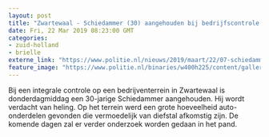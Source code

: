 ```yaml
---
layout: post
title: "Zwartewaal - Schiedammer (30) aangehouden bij bedrijfscontrole Zwartewaal"
date: Fri, 22 Mar 2019 08:23:00 GMT
categories: 
- zuid-holland 
- brielle 
externe_link: "https://www.politie.nl/nieuws/2019/maart/22/07-schiedammer-30-aangehouden-bij-bedrijfscontrole-brielle.html"
feature_image: "https://www.politie.nl/binaries/w400h225/content/gallery/politie/nieuws/2019/maart/07-rt/brielle.jpg"
---
```


Bij een integrale controle op een bedrijventerrein in Zwartewaal is donderdagmiddag een 30-jarige Schiedammer aangehouden. Hij wordt verdacht van heling. Op het terrein werd een grote hoeveelheid auto-onderdelen gevonden die vermoedelijk van diefstal afkomstig zijn. De komende dagen zal er verder onderzoek worden gedaan in het pand.
